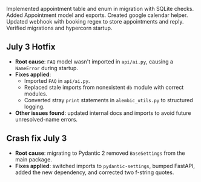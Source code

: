 Implemented appointment table and enum in migration with SQLite checks. Added Appointment model and exports. Created google calendar helper. Updated webhook with booking regex to store appointments and reply. Verified migrations and hypercorn startup.

## July 3 Hotfix
- **Root cause**: `FAQ` model wasn't imported in `api/ai.py`, causing a `NameError` during startup.
- **Fixes applied**:
  - Imported `FAQ` in `api/ai.py`.
  - Replaced stale imports from nonexistent `db` module with correct modules.
  - Converted stray `print` statements in `alembic_utils.py` to structured logging.
- **Other issues found**: updated internal docs and imports to avoid future unresolved-name errors.

## Crash fix July 3
- **Root cause**: migrating to Pydantic 2 removed `BaseSettings` from the main package.
- **Fixes applied**: switched imports to `pydantic-settings`, bumped FastAPI, added the new dependency, and corrected two f-string quotes.

